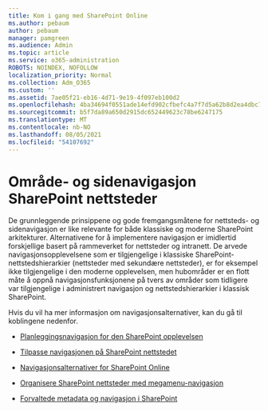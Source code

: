 ```yaml
---
title: Kom i gang med SharePoint Online
ms.author: pebaum
author: pebaum
manager: pamgreen
ms.audience: Admin
ms.topic: article
ms.service: o365-administration
ROBOTS: NOINDEX, NOFOLLOW
localization_priority: Normal
ms.collection: Adm_O365
ms.custom: ''
ms.assetid: 7ae05f21-eb16-4d71-9e19-4f097eb100d2
ms.openlocfilehash: 4ba34694f0551ade14efd902cfbefc4a7f7d5a62b8d2ea4dbc70424efd772798
ms.sourcegitcommit: b5f7da89a650d2915dc652449623c78be6247175
ms.translationtype: MT
ms.contentlocale: nb-NO
ms.lasthandoff: 08/05/2021
ms.locfileid: "54107692"
---
```

# <a name="site-and-page-navigation-in-sharepoint-sites"></a>Område- og sidenavigasjon SharePoint nettsteder

De grunnleggende prinsippene og gode fremgangsmåtene for nettsteds- og sidenavigasjon er like relevante for både klassiske og moderne SharePoint arkitekturer. Alternativene for å implementere navigasjon er imidlertid forskjellige basert på rammeverket for nettsteder og intranett. De arvede navigasjonsopplevelsene som er tilgjengelige i klassiske SharePoint-nettstedshierarkier (nettsteder med sekundære [](https://support.office.com/article/fe26ae84-14b7-45b6-a6d1-948b3966427f) nettsteder), er for eksempel ikke tilgjengelige i den moderne opplevelsen, men hubområder er en flott måte å oppnå navigasjonsfunksjonene på tvers av områder som tidligere var tilgjengelige i administrert navigasjon og nettstedshierarkier i klassisk SharePoint.

 Hvis du vil ha mer informasjon om navigasjonsalternativer, kan du gå til koblingene nedenfor.

 - [Planleggingsnavigasjon for den SharePoint opplevelsen](https://docs.microsoft.com/sharepoint/plan-navigation-modern-experience)

- [Tilpasse navigasjonen på SharePoint nettstedet](https://support.office.com/article/customize-the-navigation-on-your-sharepoint-site-3cd61ae7-a9ed-4e1e-bf6d-4655f0bf25ca)

- [Navigasjonsalternativer for SharePoint Online](https://docs.microsoft.com/office365/enterprise/navigation-options-for-sharepoint-online)
 
- [Organisere SharePoint nettsteder med megamenu-navigasjon](https://techcommunity.microsoft.com/t5/Microsoft-SharePoint-Blog/Organize-your-SharePoint-sites-with-megamenu-navigation-and-new/ba-p/328068)

- [Forvaltede metadata og navigasjon i SharePoint](https://docs.microsoft.com/sharepoint/dev/general-development/managed-metadata-and-navigation-in-sharepoint)


